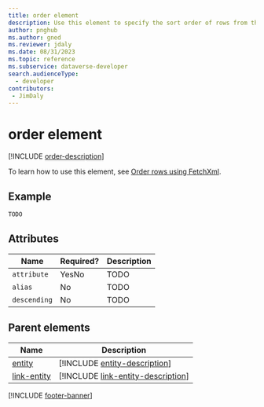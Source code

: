 ```yaml
---
title: order element
description: Use this element to specify the sort order of rows from the containing entity or link-entity element.
author: pnghub
ms.author: gned
ms.reviewer: jdaly
ms.date: 08/31/2023
ms.topic: reference
ms.subservice: dataverse-developer
search.audienceType: 
  - developer
contributors:
 - JimDaly
---
```

# order element

[!INCLUDE [order-description](includes/order-description.md)]

To learn how to use this element, see [Order rows using FetchXml](../order-rows.md).

## Example

```xml
TODO
```

## Attributes

|Name|Required?|Description|
|---------|---------|---------|
|`attribute`|YesNo|TODO|
|`alias`|No|TODO|
|`descending`|No|TODO|

## Parent elements

|Name|Description|
|---------|---------|
|[entity](entity.md)|[!INCLUDE [entity-description](includes/entity-description.md)]|
|[link-entity](link-entity.md)|[!INCLUDE [link-entity-description](includes/link-entity-description.md)]|

[!INCLUDE [footer-banner](../../../../includes/footer-banner.md)]
